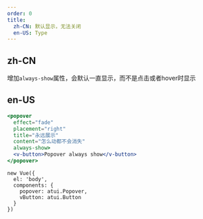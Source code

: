 ```yaml
---
order: 0
title:
  zh-CN: 默认显示，无法关闭
  en-US: Type
---
```


## zh-CN
增加`always-show`属性，会默认一直显示，而不是点击或者hover时显示


## en-US


````jsx
<popover
  effect="fade"
  placement="right"
  title="永远展示"
  content="怎么动都不会消失"
  always-show>
  <v-button>Popover always show</v-button>
</popover>
````

````vue-script
new Vue({
  el: 'body',
  components: {
    popover: atui.Popover,
    vButton: atui.Button
  }
})
````
